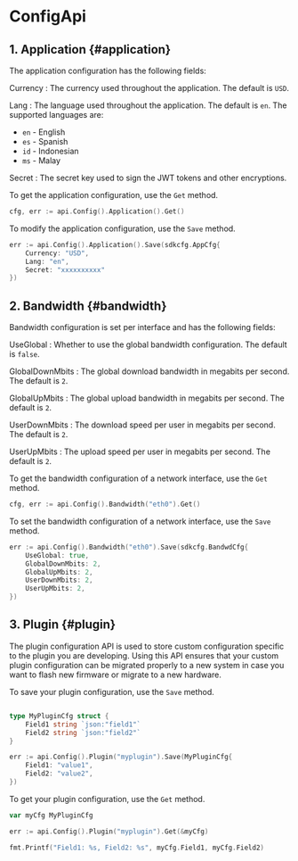 # ConfigApi

## 1. Application {#application}

The application configuration has the following fields:

Currency
: The currency used throughout the application. The default is `USD`.

Lang
: The language used throughout the application. The default is `en`. The supported languages are:

- `en` - English
- `es` - Spanish
- `id` - Indonesian
- `ms` - Malay

Secret
: The secret key used to sign the JWT tokens and other encryptions.

To get the application configuration, use the `Get` method.

```go
cfg, err := api.Config().Application().Get()
```

To modify the application configuration, use the `Save` method.

```go
err := api.Config().Application().Save(sdkcfg.AppCfg{
    Currency: "USD",
    Lang: "en",
    Secret: "xxxxxxxxxx"
})
```

## 2. Bandwidth {#bandwidth}

Bandwidth configuration is set per interface and has the following fields:

UseGlobal
: Whether to use the global bandwidth configuration. The default is `false`.

GlobalDownMbits
: The global download bandwidth in megabits per second. The default is `2`.

GlobalUpMbits
: The global upload bandwidth in megabits per second. The default is `2`.

UserDownMbits
: The download speed per user in megabits per second. The default is `2`.

UserUpMbits
: The upload speed per user in megabits per second. The default is `2`.

To get the bandwidth configuration of a network interface, use the `Get` method.

```go
cfg, err := api.Config().Bandwidth("eth0").Get()
```

To set the bandwidth configuration of a network interface, use the `Save` method.

```go
err := api.Config().Bandwidth("eth0").Save(sdkcfg.BandwdCfg{
    UseGlobal: true,
    GlobalDownMbits: 2,
    GlobalUpMbits: 2,
    UserDownMbits: 2,
    UserUpMbits: 2,
})
```

## 3. Plugin {#plugin}

The plugin configuration API is used to store custom configuration specific to the plugin you are developing. Using this API ensures that your custom plugin configuration can be migrated properly to a new system in case you want to flash new firmware or migrate to a new hardware.

To save your plugin configuration, use the `Save` method.

```go

type MyPluginCfg struct {
    Field1 string `json:"field1"`
    Field2 string `json:"field2"`
}

err := api.Config().Plugin("myplugin").Save(MyPluginCfg{
    Field1: "value1",
    Field2: "value2",
})
```

To get your plugin configuration, use the `Get` method.

```go
var myCfg MyPluginCfg

err := api.Config().Plugin("myplugin").Get(&myCfg)

fmt.Printf("Field1: %s, Field2: %s", myCfg.Field1, myCfg.Field2)
```
